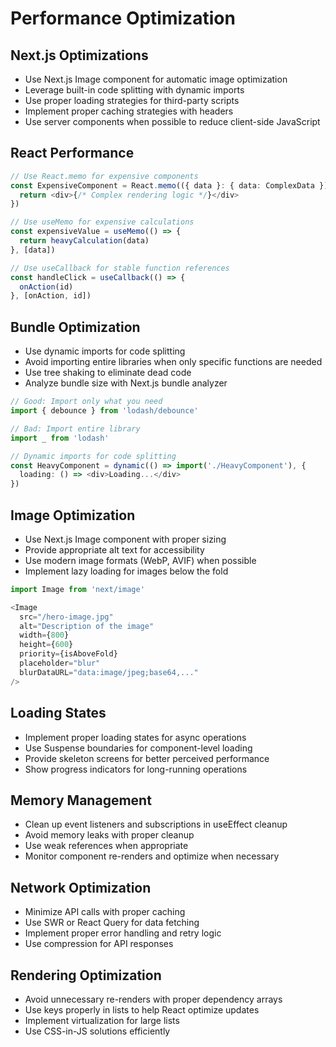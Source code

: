 # Performance Optimization

## Next.js Optimizations
- Use Next.js Image component for automatic image optimization
- Leverage built-in code splitting with dynamic imports
- Use proper loading strategies for third-party scripts
- Implement proper caching strategies with headers
- Use server components when possible to reduce client-side JavaScript

## React Performance
```typescript
// Use React.memo for expensive components
const ExpensiveComponent = React.memo(({ data }: { data: ComplexData }) => {
  return <div>{/* Complex rendering logic */}</div>
})

// Use useMemo for expensive calculations
const expensiveValue = useMemo(() => {
  return heavyCalculation(data)
}, [data])

// Use useCallback for stable function references
const handleClick = useCallback(() => {
  onAction(id)
}, [onAction, id])
```

## Bundle Optimization
- Use dynamic imports for code splitting
- Avoid importing entire libraries when only specific functions are needed
- Use tree shaking to eliminate dead code
- Analyze bundle size with Next.js bundle analyzer

```typescript
// Good: Import only what you need
import { debounce } from 'lodash/debounce'

// Bad: Import entire library
import _ from 'lodash'

// Dynamic imports for code splitting
const HeavyComponent = dynamic(() => import('./HeavyComponent'), {
  loading: () => <div>Loading...</div>
})
```

## Image Optimization
- Use Next.js Image component with proper sizing
- Provide appropriate alt text for accessibility
- Use modern image formats (WebP, AVIF) when possible
- Implement lazy loading for images below the fold

```typescript
import Image from 'next/image'

<Image
  src="/hero-image.jpg"
  alt="Description of the image"
  width={800}
  height={600}
  priority={isAboveFold}
  placeholder="blur"
  blurDataURL="data:image/jpeg;base64,..."
/>
```

## Loading States
- Implement proper loading states for async operations
- Use Suspense boundaries for component-level loading
- Provide skeleton screens for better perceived performance
- Show progress indicators for long-running operations

## Memory Management
- Clean up event listeners and subscriptions in useEffect cleanup
- Avoid memory leaks with proper cleanup
- Use weak references when appropriate
- Monitor component re-renders and optimize when necessary

## Network Optimization
- Minimize API calls with proper caching
- Use SWR or React Query for data fetching
- Implement proper error handling and retry logic
- Use compression for API responses

## Rendering Optimization
- Avoid unnecessary re-renders with proper dependency arrays
- Use keys properly in lists to help React optimize updates
- Implement virtualization for large lists
- Use CSS-in-JS solutions efficiently
